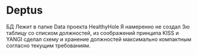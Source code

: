 # Deptus
БД Лежит в папке Data проекта HealthyHole
Я намеренно не создал 3ю таблицу со списком должностей, из соображений принципа KISS и YANGI
сделал схему и хранение должностей максимально компактным согласно текущим требованиям.
